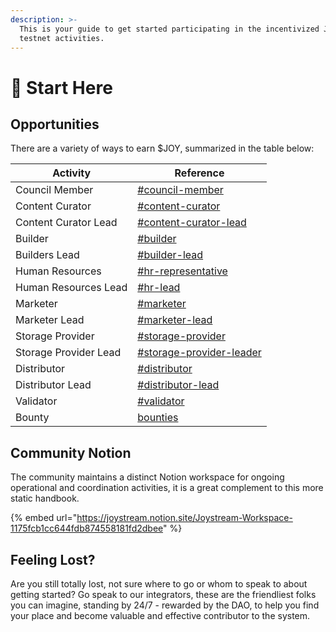 ```yaml
---
description: >-
  This is your guide to get started participating in the incentivized Joystream
  testnet activities.
---
```


# 🎯 Start Here

## Opportunities

There are a variety of ways to earn $JOY, summarized in the table below:

| Activity              | Reference                                                                         |
| --------------------- | --------------------------------------------------------------------------------- |
| Council Member        | [#council-member](system/council.md#council-member "mention")                     |
| Content Curator       | [#content-curator](system/content-directory/#content-curator "mention")           |
| Content Curator Lead  | [#content-curator-lead](system/content-directory/#content-curator-lead "mention") |
| Builder               | [#builder](system/builders.md#builder "mention")                                  |
| Builders Lead         | [#builder-lead](system/builders.md#builder-lead "mention")                        |
| Human Resources       | [#hr-representative](system/human-resources.md#hr-representative "mention")       |
| Human Resources Lead  | [#hr-lead](system/human-resources.md#hr-lead "mention")                           |
| Marketer              | [#marketer](system/marketers.md#marketer "mention")                               |
| Marketer Lead         | [#marketer-lead](system/marketers.md#marketer-lead "mention")                     |
| Storage Provider      | [#storage-provider](system/storage/#storage-provider "mention")                   |
| Storage Provider Lead | [#storage-provider-leader](system/storage/#storage-provider-leader "mention")     |
| Distributor           | [#distributor](system/storage/#distributor "mention")                             |
| Distributor Lead      | [#distributor-lead](system/storage/#distributor-lead "mention")                   |
| Validator             | [#validator](system/validation.md#validator "mention")                            |
| Bounty                | [bounties](system/bounties/ "mention")                                            |

## Community Notion

The community maintains a distinct Notion workspace for ongoing operational and coordination activities, it is a great complement to this more static handbook.

{% embed url="https://joystream.notion.site/Joystream-Workspace-1175fcb1cc644fdb874558181fd2dbee" %}

## Feeling Lost?

Are you still totally lost, not sure where to go or whom to speak to about getting started? Go speak to our integrators, these are the friendliest folks you can imagine, standing by 24/7 - rewarded by the DAO, to help you find your place and become valuable and effective contributor to the system.
